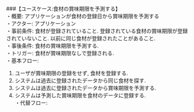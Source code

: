 ###【ユースケース:食材の賞味期限を予測する】  
・概要: アプリケーションが食材の登録日から賞味期限を予測する  
・アクター: アプリケーション  
・事前条件: 食材が登録されていること. 登録されている食材の賞味期限が登録されていないこと. 以前に同じ食材が登録されたことがあること.  
・事後条件: 食材の賞味期限を予測する.  
・トリガー: 食材が賞味期限なしで登録される.  
・基本フロー:  
1. ユーザが賞味期限の登録をせず, 食材を登録する.  
2. システムは過去に登録されたデータから同じ食材を探す.  
3. システムは過去に登録されたデータから賞味期限を予測する.  
4. システムは予測した賞味期限を食材のデータに登録する.  
・代替フロー:  
